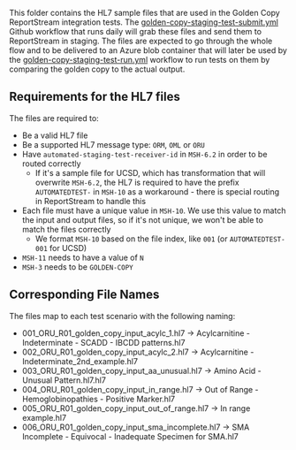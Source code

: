This folder contains the HL7 sample files that are used in the Golden Copy ReportStream
integration tests. The [golden-copy-staging-test-submit.yml](/.github/workflows/golden-copy-staging-test-submit.yml)
Github workflow that runs daily will grab these files and send them to ReportStream in staging.
The files are expected to go through the whole flow and to be delivered to an Azure blob
container that will later be used by the
[golden-copy-staging-test-run.yml](/.github/workflows/golden-copy-staging-test-run.yml) workflow to run tests on them by comparing the golden copy to the actual output.

## Requirements for the HL7 files

The files are required to:

- Be a valid HL7 file
- Be a supported HL7 message type: `ORM`, `OML` or `ORU`
- Have `automated-staging-test-receiver-id` in `MSH-6.2` in order to be routed correctly
    - If it's a sample file for UCSD, which has transformation that will overwrite `MSH-6.2`, the HL7 is required to have the prefix `AUTOMATEDTEST-` in `MSH-10` as a workaround - there is special routing in ReportStream to handle this
- Each file must have a unique value in `MSH-10`. We use this value to match the input and output files, so if it's not unique, we won't be able to match the files correctly
    - We format `MSH-10` based on the file index, like `001` (or `AUTOMATEDTEST-001` for UCSD)
- `MSH-11` needs to have a value of `N`
- `MSH-3` needs to be `GOLDEN-COPY`

## Corresponding File Names

The files map to each test scenario with the following naming:

- 001_ORU_R01_golden_copy_input_acylc_1.hl7 -> Acylcarnitine - Indeterminate - SCADD - IBCDD patterns.hl7
- 002_ORU_R01_golden_copy_input_acylc_2.hl7 -> Acylcarnitine - Indeterminate_2nd_example.hl7
- 003_ORU_R01_golden_copy_input_aa_unusual.hl7 -> Amino Acid - Unusual Pattern.hl7.hl7
- 004_ORU_R01_golden_copy_input_in_range.hl7 -> Out of Range - Hemoglobinopathies - Positive Marker.hl7
- 005_ORU_R01_golden_copy_input_out_of_range.hl7 -> In range example.hl7
- 006_ORU_R01_golden_copy_input_sma_incomplete.hl7 -> SMA Incomplete - Equivocal - Inadequate Specimen for SMA.hl7
